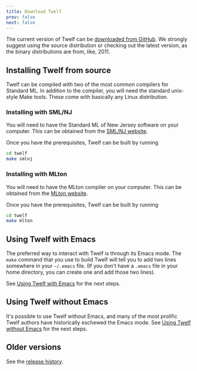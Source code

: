 ```yaml
---
title: Download Twelf
prev: false
next: false
---
```


The current version of Twelf can be [downloaded from
GitHub](https://github.com/standardml/twelf/releases/latest). We strongly
suggest using the source distribution or checking out the latest version, as
the binary distributions are from, like, 2011.

## Installing Twelf from source

Twelf can be compiled with two of the most common compilers for Standard ML. In
addition to the compiler, you will need the standard unix-style Make tools.
These come with basically any Linux distribution.

### Installing with SML/NJ

You will need to have the Standard ML of New Jersey software on your computer.
This can be obtained from the [SML/NJ website](http://www.smlnj.org/).

Once you have the prerequisites, Twelf can be built by running

```bash
cd twelf
make smlnj
```

### Installing with MLton

You will need to have the MLton compiler on your computer. This can be obtained
from the [MLton website](http://mlton.org/).

Once you have the prerequisites, Twelf can be built by running

```bash
cd twelf
make mlton
```

## Using Twelf with Emacs

The preferred way to interact with Twelf is through its Emacs mode. The `make`
command that you use to build Twelf will tell you to add two lines somewhere
in your `~/.emacs` file. (If you don't have a `.emacs` file in your home
directory, you can create one and add those two lines).

See [Using Twelf with Emacs](/wiki/twelf-with-emacs/) for the next steps.

## Using Twelf without Emacs

It's possible to use Twelf without Emacs, and many of the most prolific Twelf
authors have historically eschewed the Emacs mode. See [Using Twelf without
Emacs](/wiki/twelf-without-emacs/) for the next steps.

## Older versions

See the [release history](/release-history/).